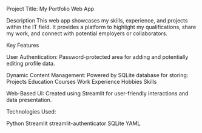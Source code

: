 Project Title: My Portfolio Web App

Description
This web app showcases my skills, experience, and projects within the IT field. It provides a platform to highlight my qualifications, share my work, and connect with potential employers or collaborators.

Key Features

User Authentication: Password-protected area for adding and potentially editing profile data.

Dynamic Content Management: Powered by SQLite database for storing:
Projects
Education
Courses
Work Experience
Hobbies
Skills

Web-Based UI: Created using Streamlit for user-friendly interactions and data presentation.


Technologies Used:

Python
Streamlit
streamlit-authenticator
SQLite
YAML
